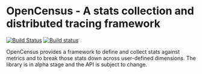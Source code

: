 OpenCensus - A stats collection and distributed tracing framework
=================================================================
[![Build Status](https://travis-ci.org/census-instrumentation/instrumentation-java.svg?branch=master)](https://travis-ci.org/census-instrumentation/instrumentation-java) [![Build status](https://ci.appveyor.com/api/projects/status/v5dbthkucuewsu33/branch/master?svg=true)](https://ci.appveyor.com/project/instrumentationjavateam/instrumentation-java/branch/master)

OpenCensus provides a framework to define and collect stats against metrics and to
break those stats down across user-defined dimensions. The library is in alpha
stage and the API is subject to change.
